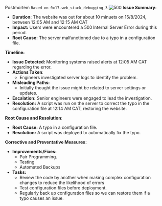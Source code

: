 Postmortem
`Based on 0x17-web_stack_debugging_3`
![500](https://miro.medium.com/v2/resize:fit:1050/1*P-Zu0RX33TUT0S6yyFNPYA.jpeg)
**Issue Summary:**

- **Duration:** The website was out for about 10 minuets on 15/8/2024, between 12:05 AM and 12:15 AM CAT
- **Impact:** Users were encountered a 500 Internal Server Error during this period.
- **Root Cause:** The server malfunctioned due to a typo in a configuration file.

**Timeline:**

- **Issue Detected:** Monitoring systems raised alerts at 12:05 AM CAT regarding the error.
- **Actions Taken:**
  - Engineers investigated server logs to identify the problem.
- **Misleading Paths:**
  - Initially thought the issue might be related to server settings or updates.
- **Escalation:** Senior engineers were engaged to lead the investigation.
- **Resolution:** A script was run on the server to correct the typo in the configuration file at 12:14 AM CAT, restoring the website.

**Root Cause and Resolution:**

- **Root Cause:** A typo in a configuration file.
- **Resolution:** A script was deployed to automatically fix the typo.

**Corrective and Preventative Measures:**

- **Improvements/Fixes:**
  - Pair Programming.
  - Testing
  - Automated Backups
- **Tasks:**
  - Review the code by another when making complex configuration changes to reduce the likelihood of errors
  - Test configuration files before deployment.
  - Regularly back up configuration files so we can restore them if a typo causes an issue.
